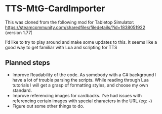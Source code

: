 # TTS-MtG-CardImporter
This was cloned from the following mod for Tabletop Simulator:
    https://steamcommunity.com/sharedfiles/filedetails/?id=1838051922 (version 1.77)

I'd like to try to play around and make some updates to this. It seems like a good way to get familiar with Lua and scripting for TTS


## Planned steps

* Improve Readability of the code. As somebody with a C# background I have a lot of trouble parsing the scripts. While reading through Lua tutorials I will get a grasp of formatting styles, and choose my own standard.
* Improve referencing images for cardbacks. I've had issues with referencing certain images with special characters in the URL (eg: `-`)
* Figure out some other things to do.
